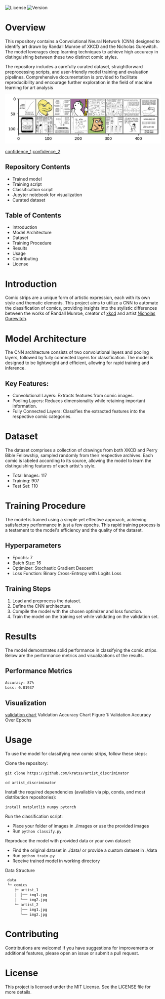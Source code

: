 ![License](https://img.shields.io/badge/license-MIT-blue)
![Version](https://img.shields.io/badge/version-0.8-orange)

# Overview

This repository contains a Convolutional Neural Network (CNN) designed to identify art drawn by Randall Munroe of XKCD and the Nicholas Gurewitch. The model leverages deep learning techniques to achieve high accuracy in distinguishing between these two distinct comic styles.

The repository includes a carefully curated dataset, straightforward preprocessing scripts, and user-friendly model training and evaluation pipelines. Comprehensive documentation is provided to facilitate reproducibility and encourage further exploration in the field of machine learning for art analysis

![Image Sample](/resources/sample_image.png)

[confidence_1](resources/confidence_1.png)
[confidence_2](resources/confidence_2.png)

## Repository Contents
- Trained model
- Training script
- Classification script
- Jupyter notebook for visualization
- Curated dataset


## Table of Contents
- Introduction
- Model Architecture
- Dataset
- Training Procedure
- Results
- Usage
- Contributing
- License

# Introduction

Comic strips are a unique form of artistic expression, each with its own style and thematic elements. This project aims to utilize a CNN to automate the classification of comics, providing insights into the stylistic differences between the works of Randall Munroe, creator of [xkcd](xkcd.com) and artist [Nicholas Gurewitch](https://pbfcomics.com/).

# Model Architecture

The CNN architecture consists of two convolutional layers and pooling layers, followed by fully connected layers for classification. The model is designed to be lightweight and efficient, allowing for rapid training and inference.

## Key Features:

- Convolutional Layers: Extracts features from comic images.
- Pooling Layers: Reduces dimensionality while retaining important information.
- Fully Connected Layers: Classifies the extracted features into the respective comic categories.

# Dataset

The dataset comprises a collection of drawings from both XKCD and Perry Bible Fellowship, sampled randomly from their respective archives. Each comic is labeled according to its source, allowing the model to learn the distinguishing features of each artist's style.

- Total Images: 117
- Training: 907
- Test Set: 110

# Training Procedure

The model is trained using a simple yet effective approach, achieving satisfactory performance in just a few epochs. This rapid training process is a testament to the model's efficiency and the quality of the dataset.

## Hyperparameters
- Epochs: 7
- Batch Size: 16
- Optimizer: Stochastic Gradient Descent
- Loss Function: Binary Cross-Entropy with Logits Loss

## Training Steps

1. Load and preprocess the dataset.
2. Define the CNN architecture.
3. Compile the model with the chosen optimizer and loss function.
4. Train the model on the training set while validating on the validation set.

# Results

The model demonstrates solid performance in classifying the comic strips. Below are the performance metrics and visualizations of the results.

## Performance Metrics

    Accuracy: 87%
    Loss: 0.01937

## Visualization 


[validation chart](resources/performance_testaccuracy_2.png)
Validation Accuracy Chart
Figure 1: Validation Accuracy Over Epochs

# Usage

To use the model for classifying new comic strips, follow these steps:

Clone the repository:

`git clone https://github.com/kratss/artist_discriminator`

`cd artist_discriminator`

Install the required dependencies (available via pip, conda, and most distribution repositories):

`install matplotlib numpy pytorch`

Run the classification script:
- Place your folder of images in ./images or use the provided images
- Run `python classify.py`

Reproduce the model with provided data or your own dataset:

- Find the original dataset in ./data/ or provide a custom dataset in ./data
- Run `python train.py`
- Receive trained model in working directory

Data Structure
```
 data
 └─ comics
    ├─ artist_1
    │  ├── img1.jpg
    │  └── img2.jpg
    └─ artist_2
       ├── img1.jpg
       └── img2.jpg
```

# Contributing
Contributions are welcome! If you have suggestions for improvements or additional features, please open an issue or submit a pull request.

# License
This project is licensed under the MIT License. See the LICENSE file for more details.

